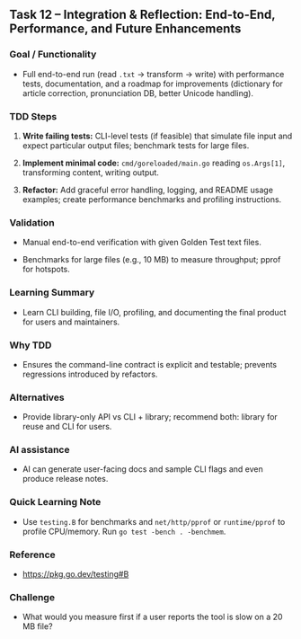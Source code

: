 ## **Task 12 – Integration & Reflection: End-to-End, Performance, and Future Enhancements**

### **Goal / Functionality**

- Full end-to-end run (read `.txt` → transform → write) with performance tests, documentation, and a roadmap for improvements (dictionary for article correction, pronunciation DB, better Unicode handling).

### **TDD Steps**

1. **Write failing tests:** CLI-level tests (if feasible) that simulate file input and expect particular output files; benchmark tests for large files.

2. **Implement minimal code:** `cmd/goreloaded/main.go` reading `os.Args[1]`, transforming content, writing output.

3. **Refactor:** Add graceful error handling, logging, and README usage examples; create performance benchmarks and profiling instructions.

### **Validation**

- Manual end-to-end verification with given Golden Test text files.

- Benchmarks for large files (e.g., 10 MB) to measure throughput; pprof for hotspots.

### **Learning Summary**

- Learn CLI building, file I/O, profiling, and documenting the final product for users and maintainers.

### **Why TDD**

- Ensures the command-line contract is explicit and testable; prevents regressions introduced by refactors.

### **Alternatives**

- Provide library-only API vs CLI + library; recommend both: library for reuse and CLI for users.

### **AI assistance**

- AI can generate user-facing docs and sample CLI flags and even produce release notes.

### **Quick Learning Note**

- Use `testing.B` for benchmarks and `net/http/pprof` or `runtime/pprof` to profile CPU/memory. Run `go test -bench . -benchmem`.

### **Reference**

- https://pkg.go.dev/testing#B

### **Challenge**

- What would you measure first if a user reports the tool is slow on a 20 MB file?